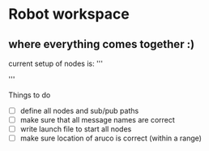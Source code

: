# Robot workspace
## where everything comes together :)

current setup of nodes is:
'''

'''     

Things to do
- [ ] define all nodes and sub/pub paths
- [ ] make sure that all message names are correct
- [ ] write launch file to start all nodes 
- [ ] make sure location of aruco is correct (within a range)